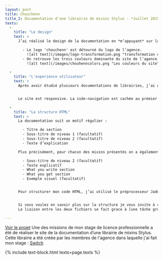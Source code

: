 ```yaml
---
layout: post
title: Chouchenn
title_2: Documentation d'une librairie de mixins Stylus - *Juillet 2015*
texts:
  -
    title: "Le design"
    text: >
      J’ai réalisé le design de la documentation en *m’appuyant* sur la charte graphique du site web de l’agence.

        - Le logo 'chouchenn' est détourné du logo de l’agence.
          ![alt text](/images/logo-transformation.png "transformation du logo")
        - On retrouve les trois couleurs dominante du site de l’agence.
          ![alt text](/images/chouhenncolors.png "Les couleurs du site")

  -
    title: "L'experience utilisateur"
    text: >
      Après avoir étudié plusieurs documentations de librairies, j’ai opté pour un site one-page avec une side-navigation qui permet à l’utilisateur une meilleure visibilité sur le contenu du site. Les liens de la navigation correspondent à une ancre dans la page.


      Le site est responsive. La side-navigation est cachée au premier chargement pour de petits devices. L’accès au contenu est ainsi directement accessible à l’utilisateur, il peut à tout moment déplier la navigation s’il le souhaite car le bouton de menu reste disponible.

  -
    title: "La structure HTML"
    text: >
      La documentation suit un motif régulier :

        - Titre de section
        - Sous-titre de niveau 1 (facultatif)
        - Sous-titre de niveau 2 (facultatif)
        - Texte d’explication

      Plus précisément, pour chacun des mixins présentés on a également un motif récurent :

        - Sous-titre de niveau 2 (facultatif)
        - Texte explicatif
        - What you write section
        - What you get section
        - Exemple visuel (facultatif)


      Pour structurer mon code HTML, j’ai utilisé le préprocesseur Jade et un fichier au format YAML répertoriant mes différents titres et textes. Jade me permettait de boucler sur mes objets YAML est d’appeler, pour chaque itération, les contenus que je voulais faire apparaître.


      Si vous voulez en savoir plus sur la structure je vous invite à consulter le github du projet ou vous trouverez dans [pages/index.jade](https://github.com/Switch-Company/chouchenn/blob/documentation/pages/index.jade), les différentes boucles sur le fichier [locales/en_US/home.yaml](https://github.com/Switch-Company/chouchenn/blob/documentation/locales/en_US/home.yaml).
      La liaison entre les deux fichiers se fait grace à [une tâche grunt](https://github.com/Switch-Company/chouchenn/blob/documentation/Gruntfile.js).

---
```



[Voir le projet](http://chouchenn.switch.paris/)
Une des missions de mon stage de licence professionnelle a été de réaliser le site de la documentation d’une librairie de mixins Stylus.
Cette librairie a été créée par les membres de l'agence dans laquelle j'ai fait mon stage : [Switch](http://switch-company.com/)

{% include text-block.html texts=page.texts %}


